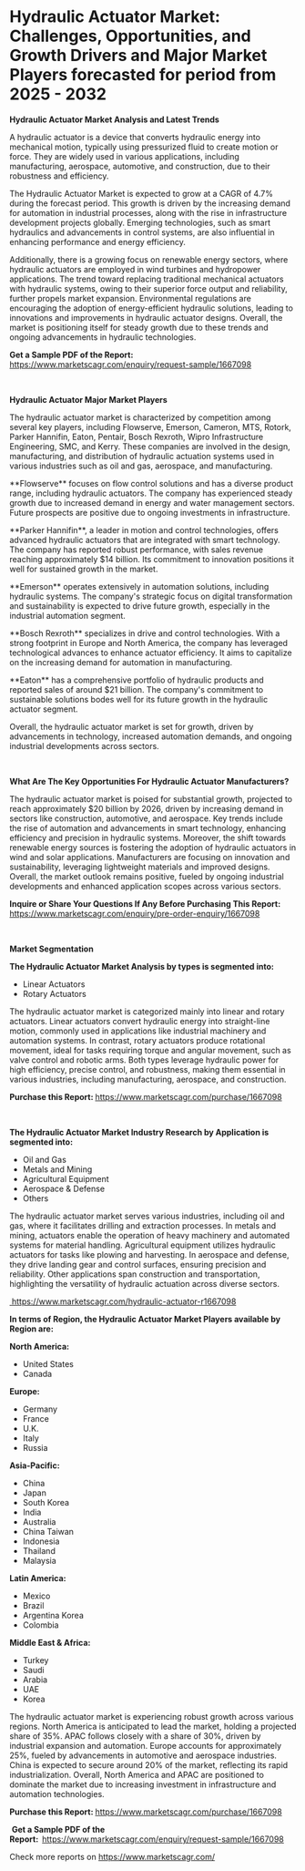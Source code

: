<p><h1>Hydraulic Actuator Market: Challenges, Opportunities, and Growth Drivers and Major Market Players forecasted for period from 2025 - 2032</h1></p><p><strong>Hydraulic Actuator Market Analysis and Latest Trends</strong></p>
<p><p>A hydraulic actuator is a device that converts hydraulic energy into mechanical motion, typically using pressurized fluid to create motion or force. They are widely used in various applications, including manufacturing, aerospace, automotive, and construction, due to their robustness and efficiency.</p><p>The Hydraulic Actuator Market is expected to grow at a CAGR of 4.7% during the forecast period. This growth is driven by the increasing demand for automation in industrial processes, along with the rise in infrastructure development projects globally. Emerging technologies, such as smart hydraulics and advancements in control systems, are also influential in enhancing performance and energy efficiency.</p><p>Additionally, there is a growing focus on renewable energy sectors, where hydraulic actuators are employed in wind turbines and hydropower applications. The trend toward replacing traditional mechanical actuators with hydraulic systems, owing to their superior force output and reliability, further propels market expansion. Environmental regulations are encouraging the adoption of energy-efficient hydraulic solutions, leading to innovations and improvements in hydraulic actuator designs. Overall, the market is positioning itself for steady growth due to these trends and ongoing advancements in hydraulic technologies.</p></p>
<p><strong>Get a Sample PDF of the Report:&nbsp;</strong> <a href="https://www.marketscagr.com/enquiry/request-sample/1667098?utm_campaign=2462&utm_medium=2&utm_source=Github&utm_content=ia&utm_term=06032025&utm_id=hydraulic-actuator">https://www.marketscagr.com/enquiry/request-sample/1667098</a></p>
<p>&nbsp;</p>
<p><strong>Hydraulic Actuator Major Market Players</strong></p>
<p><p>The hydraulic actuator market is characterized by competition among several key players, including Flowserve, Emerson, Cameron, MTS, Rotork, Parker Hannifin, Eaton, Pentair, Bosch Rexroth, Wipro Infrastructure Engineering, SMC, and Kerry. These companies are involved in the design, manufacturing, and distribution of hydraulic actuation systems used in various industries such as oil and gas, aerospace, and manufacturing.</p><p>**Flowserve** focuses on flow control solutions and has a diverse product range, including hydraulic actuators. The company has experienced steady growth due to increased demand in energy and water management sectors. Future prospects are positive due to ongoing investments in infrastructure.</p><p>**Parker Hannifin**, a leader in motion and control technologies, offers advanced hydraulic actuators that are integrated with smart technology. The company has reported robust performance, with sales revenue reaching approximately $14 billion. Its commitment to innovation positions it well for sustained growth in the market.</p><p>**Emerson** operates extensively in automation solutions, including hydraulic systems. The company's strategic focus on digital transformation and sustainability is expected to drive future growth, especially in the industrial automation segment.</p><p>**Bosch Rexroth** specializes in drive and control technologies. With a strong footprint in Europe and North America, the company has leveraged technological advances to enhance actuator efficiency. It aims to capitalize on the increasing demand for automation in manufacturing.</p><p>**Eaton** has a comprehensive portfolio of hydraulic products and reported sales of around $21 billion. The company's commitment to sustainable solutions bodes well for its future growth in the hydraulic actuator segment.</p><p>Overall, the hydraulic actuator market is set for growth, driven by advancements in technology, increased automation demands, and ongoing industrial developments across sectors.</p></p>
<p>&nbsp;</p>
<p><strong>What Are The Key Opportunities For Hydraulic Actuator Manufacturers?</strong></p>
<p><p>The hydraulic actuator market is poised for substantial growth, projected to reach approximately $20 billion by 2026, driven by increasing demand in sectors like construction, automotive, and aerospace. Key trends include the rise of automation and advancements in smart technology, enhancing efficiency and precision in hydraulic systems. Moreover, the shift towards renewable energy sources is fostering the adoption of hydraulic actuators in wind and solar applications. Manufacturers are focusing on innovation and sustainability, leveraging lightweight materials and improved designs. Overall, the market outlook remains positive, fueled by ongoing industrial developments and enhanced application scopes across various sectors.</p></p>
<p><strong>Inquire or Share Your Questions If Any Before Purchasing This Report:</strong> <a href="https://www.marketscagr.com/enquiry/pre-order-enquiry/1667098?utm_campaign=2462&utm_medium=2&utm_source=Github&utm_content=ia&utm_term=06032025&utm_id=hydraulic-actuator">https://www.marketscagr.com/enquiry/pre-order-enquiry/1667098</a></p>
<p>&nbsp;</p>
<p><strong>Market Segmentation</strong></p>
<p><strong>The Hydraulic Actuator Market Analysis by types is segmented into:</strong></p>
<p><ul><li>Linear Actuators</li><li>Rotary Actuators</li></ul></p>
<p><p>The hydraulic actuator market is categorized mainly into linear and rotary actuators. Linear actuators convert hydraulic energy into straight-line motion, commonly used in applications like industrial machinery and automation systems. In contrast, rotary actuators produce rotational movement, ideal for tasks requiring torque and angular movement, such as valve control and robotic arms. Both types leverage hydraulic power for high efficiency, precise control, and robustness, making them essential in various industries, including manufacturing, aerospace, and construction.</p></p>
<p><strong>Purchase this Report:&nbsp;</strong><a href="https://www.marketscagr.com/purchase/1667098?utm_campaign=2462&utm_medium=2&utm_source=Github&utm_content=ia&utm_term=06032025&utm_id=hydraulic-actuator">https://www.marketscagr.com/purchase/1667098</a></p>
<p>&nbsp;</p>
<p><strong>The Hydraulic Actuator Market Industry Research by Application is segmented into:</strong></p>
<p><ul><li>Oil and Gas</li><li>Metals and Mining</li><li>Agricultural Equipment</li><li>Aerospace & Defense</li><li>Others</li></ul></p>
<p><p>The hydraulic actuator market serves various industries, including oil and gas, where it facilitates drilling and extraction processes. In metals and mining, actuators enable the operation of heavy machinery and automated systems for material handling. Agricultural equipment utilizes hydraulic actuators for tasks like plowing and harvesting. In aerospace and defense, they drive landing gear and control surfaces, ensuring precision and reliability. Other applications span construction and transportation, highlighting the versatility of hydraulic actuation across diverse sectors.</p></p>
<p><a href="https://www.marketscagr.com/hydraulic-actuator-r1667098?utm_campaign=2462&utm_medium=2&utm_source=Github&utm_content=ia&utm_term=06032025&utm_id=hydraulic-actuator">&nbsp;https://www.marketscagr.com/hydraulic-actuator-r1667098</a></p>
<p><strong>In terms of Region, the Hydraulic Actuator Market Players available by Region are:</strong></p>
<p>
    <p> <strong> North America: </strong>
        <ul>
            <li>United States</li>
            <li>Canada</li>
        </ul>
        </p> 
    <p> <strong> Europe: </strong>
        <ul>
            <li>Germany</li>
            <li>France</li>
            <li>U.K.</li>
            <li>Italy</li>
            <li>Russia</li>
        </ul>
        </p> 
    <p> <strong> Asia-Pacific: </strong>
        <ul>
            <li>China</li>
            <li>Japan</li>
            <li>South Korea</li>
            <li>India</li>
            <li>Australia</li>
            <li>China Taiwan</li>
            <li>Indonesia</li>
            <li>Thailand</li>
            <li>Malaysia</li>
        </ul>
        </p> 
    <p> <strong> Latin America: </strong>
        <ul>
            <li>Mexico</li>
            <li>Brazil</li>
            <li>Argentina Korea</li>
            <li>Colombia</li>
        </ul>
        </p> 
    <p> <strong> Middle East & Africa: </strong>
        <ul>
            <li>Turkey</li>
            <li>Saudi</li>
            <li>Arabia</li>
            <li>UAE</li>
            <li>Korea</li>
        </ul>
    </p>
    </p>
<p><p>The hydraulic actuator market is experiencing robust growth across various regions. North America is anticipated to lead the market, holding a projected share of 35%. APAC follows closely with a share of 30%, driven by industrial expansion and automation. Europe accounts for approximately 25%, fueled by advancements in automotive and aerospace industries. China is expected to secure around 20% of the market, reflecting its rapid industrialization. Overall, North America and APAC are positioned to dominate the market due to increasing investment in infrastructure and automation technologies.</p></p>
<p><strong>Purchase this Report: </strong><a href="https://www.marketscagr.com/purchase/1667098?utm_campaign=2462&utm_medium=2&utm_source=Github&utm_content=ia&utm_term=06032025&utm_id=hydraulic-actuator">https://www.marketscagr.com/purchase/1667098</a></p>
<p>&nbsp;<strong>Get a Sample PDF of the Report:&nbsp;&nbsp;</strong><a href="https://www.marketscagr.com/enquiry/request-sample/1667098?utm_campaign=2462&utm_medium=2&utm_source=Github&utm_content=ia&utm_term=06032025&utm_id=hydraulic-actuator">https://www.marketscagr.com/enquiry/request-sample/1667098</a></p>
<p><strong></strong></p>
<p>Check more reports on <a href="https://www.marketscagr.com/?utm_campaign=2462&utm_medium=2&utm_source=Github&utm_content=ia&utm_term=06032025&utm_id=hydraulic-actuator">https://www.marketscagr.com/</a></p>